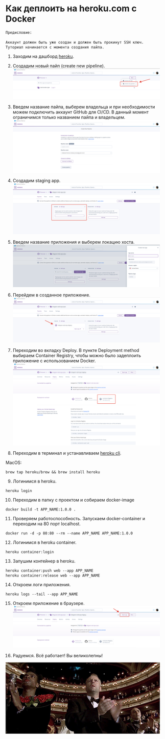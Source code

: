 # Как деплоить на heroku.com с Docker

```
Предисловие: 

Аккаунт должен быть уже создан и должен быть прокинут SSH ключ.
Туториал начинается с момента создания пайпа.
```
1. Заходим на дашборд [heroku](https://dashboard.heroku.com/apps).

2. Создадим новый пайп (create new pipeline).
![dashboard](./image1.png)

3. Введем название пайпа, выберем владельца и при необходимости можем подключить аккаунт GitHub для CI/CD. В данный момент ограничимся только названием пайпа и владельцем.
![create pipe](./image2.png)

4. Создадим staging app.
![create app](./image3.png)

5. Введем название приложения и выберем локацию хоста.
![create app](./image4.png)

6. Перейдем в созданное приложение.
![to app](./image5.png)

7. Переходим во вкладку Deploy. В пункте Deployment method выбираем Container Registry, чтобы можно было задеплоить приложение с использованием Docker.
![app](./image6.png)

8. Переходим в терминал и устанавливаем [heroku cli](https://devcenter.heroku.com/articles/heroku-cli). 

MacOS:

```
brew tap heroku/brew && brew install heroku
```

9. Логинимся в heroku.

```
heroku login
```

10. Переходим в папку с проектом и собираем docker-image

```
docker build -t APP_NAME:1.0.0 .
```

11. Проверяем работоспособность. Запускаем docker-container и переходим на 80 порт localhost.

```
docker run -d -p 80:80 --rm --name APP_NAME APP_NAME:1.0.0
```

12. Логинимся в heroku container.

```
heroku container:login
```

13. Запушим контейнер в heroku.

```
heroku container:push web --app APP_NAME
heroku container:release web --app APP_NAME
```

14. Откроем логи приложения.
```
heroku logs --tail --app APP_NAME
```

15. Откроем приложение в браузере.
![browser](./image7.png)

16. Радуемся. Всё работает! Вы великолепны!

![done](./image8.jpeg)